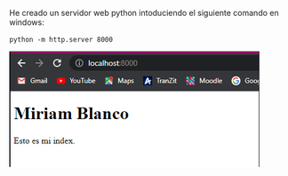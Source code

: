 He creado un servidor web python intoduciendo el siguiente comando en windows:

```
python -m http.server 8000
```

![image](images/python.png)
